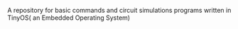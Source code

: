 A repository for basic commands and circuit simulations programs written in TinyOS( an Embedded Operating System)
